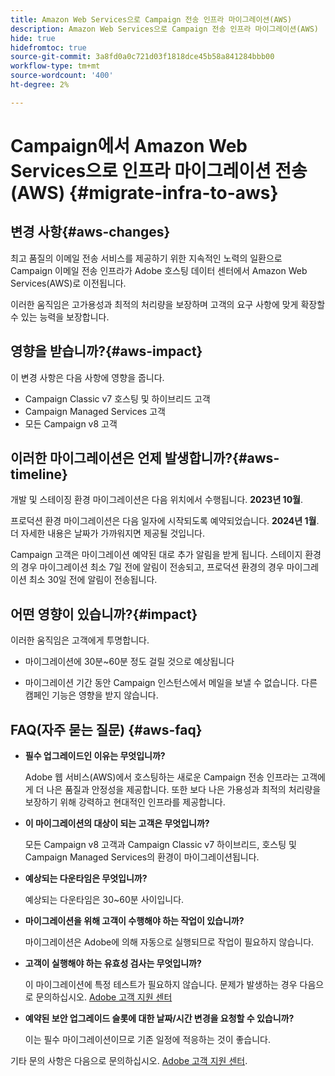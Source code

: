```yaml
---
title: Amazon Web Services으로 Campaign 전송 인프라 마이그레이션(AWS)
description: Amazon Web Services으로 Campaign 전송 인프라 마이그레이션(AWS)
hide: true
hidefromtoc: true
source-git-commit: 3a8fd0a0c721d03f1818dce45b58a841284bbb00
workflow-type: tm+mt
source-wordcount: '400'
ht-degree: 2%

---
```



# Campaign에서 Amazon Web Services으로 인프라 마이그레이션 전송(AWS) {#migrate-infra-to-aws}

## 변경 사항{#aws-changes}

최고 품질의 이메일 전송 서비스를 제공하기 위한 지속적인 노력의 일환으로 Campaign 이메일 전송 인프라가 Adobe 호스팅 데이터 센터에서 Amazon Web Services(AWS)로 이전됩니다.

이러한 움직임은 고가용성과 최적의 처리량을 보장하며 고객의 요구 사항에 맞게 확장할 수 있는 능력을 보장합니다.

## 영향을 받습니까?{#aws-impact}

이 변경 사항은 다음 사항에 영향을 줍니다.

* Campaign Classic v7 호스팅 및 하이브리드 고객
* Campaign Managed Services 고객
* 모든 Campaign v8 고객

## 이러한 마이그레이션은 언제 발생합니까?{#aws-timeline}

개발 및 스테이징 환경 마이그레이션은 다음 위치에서 수행됩니다. **2023년 10월**.

프로덕션 환경 마이그레이션은 다음 일자에 시작되도록 예약되었습니다. **2024년 1월**. 더 자세한 내용은 날짜가 가까워지면 제공될 것입니다.

Campaign 고객은 마이그레이션 예약된 대로 추가 알림을 받게 됩니다. 스테이지 환경의 경우 마이그레이션 최소 7일 전에 알림이 전송되고, 프로덕션 환경의 경우 마이그레이션 최소 30일 전에 알림이 전송됩니다.

## 어떤 영향이 있습니까?{#impact}

이러한 움직임은 고객에게 투명합니다.

* 마이그레이션에 30분~60분 정도 걸릴 것으로 예상됩니다

* 마이그레이션 기간 동안 Campaign 인스턴스에서 메일을 보낼 수 없습니다. 다른 캠페인 기능은 영향을 받지 않습니다.


## FAQ(자주 묻는 질문) {#aws-faq}

* **필수 업그레이드인 이유는 무엇입니까?**

  Adobe 웹 서비스(AWS)에서 호스팅하는 새로운 Campaign 전송 인프라는 고객에게 더 나은 품질과 안정성을 제공합니다. 또한 보다 나은 가용성과 최적의 처리량을 보장하기 위해 강력하고 현대적인 인프라를 제공합니다.

* **이 마이그레이션의 대상이 되는 고객은 무엇입니까?**

  모든 Campaign v8 고객과 Campaign Classic v7 하이브리드, 호스팅 및 Campaign Managed Services의 환경이 마이그레이션됩니다.

* **예상되는 다운타임은 무엇입니까?**

  예상되는 다운타임은 30~60분 사이입니다.

* **마이그레이션을 위해 고객이 수행해야 하는 작업이 있습니까?**

  마이그레이션은 Adobe에 의해 자동으로 실행되므로 작업이 필요하지 않습니다.

* **고객이 실행해야 하는 유효성 검사는 무엇입니까?**

  이 마이그레이션에 특정 테스트가 필요하지 않습니다. 문제가 발생하는 경우 다음으로 문의하십시오. [Adobe 고객 지원 센터](https://experienceleague.adobe.com/?support-solution=Campaign#support)


* **예약된 보안 업그레이드 슬롯에 대한 날짜/시간 변경을 요청할 수 있습니까?**

  이는 필수 마이그레이션이므로 기존 일정에 적응하는 것이 좋습니다.


기타 문의 사항은 다음으로 문의하십시오. [Adobe 고객 지원 센터](https://experienceleague.adobe.com/?support-solution=Campaign#support).
